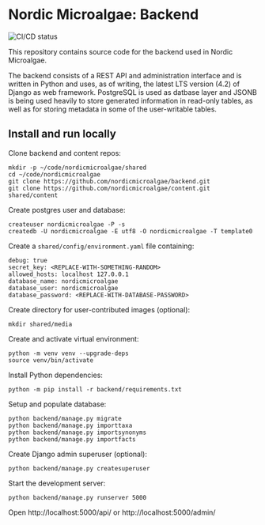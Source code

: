 # Nordic Microalgae: Backend

![CI/CD status](https://github.com/nordicmicroalgae/backend/actions/workflows/main.yml/badge.svg)

This repository contains source code for the backend used in Nordic Microalgae.

The backend consists of a REST API and administration interface and is written in Python and uses, as of writing, the latest <attr title="Long Term Support">LTS</attr> version (4.2) of Django as web framework.
PostgreSQL is used as datbase layer and JSONB is being used heavily to store generated information in read-only tables, as well as for storing metadata in some of the user-writable tables.

## Install and run locally

Clone backend and content repos:

```
mkdir -p ~/code/nordicmicroalgae/shared
cd ~/code/nordicmicroalgae
git clone https://github.com/nordicmicroalgae/backend.git
git clone https://github.com/nordicmicroalgae/content.git shared/content
```

Create postgres user and database:

```
createuser nordicmicroalgae -P -s
createdb -U nordicmicroalgae -E utf8 -O nordicmicroalgae -T template0
```

Create a `shared/config/environment.yaml` file containing:

```
debug: true
secret_key: <REPLACE-WITH-SOMETHING-RANDOM>
allowed_hosts: localhost 127.0.0.1
database_name: nordicmicroalgae
database_user: nordicmicroalgae
database_password: <REPLACE-WITH-DATABASE-PASSWORD>
```

Create directory for user-contributed images (optional):

```
mkdir shared/media
```

Create and activate virtual environment:

```
python -m venv venv --upgrade-deps
source venv/bin/activate
```

Install Python dependencies:

```
python -m pip install -r backend/requirements.txt
```

Setup and populate database:

```
python backend/manage.py migrate
python backend/manage.py importtaxa
python backend/manage.py importsynonyms
python backend/manage.py importfacts
```

Create Django admin superuser (optional):

```
python backend/manage.py createsuperuser
```

Start the development server:

```
python backend/manage.py runserver 5000
```

Open http://localhost:5000/api/ or http://localhost:5000/admin/